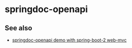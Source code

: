 # springdoc-openapi

## See also

- [springdoc-openapi demo with spring-boot-2 web-mvc](https://github.com/springdoc/springdoc-openapi-demos/tree/master/springdoc-openapi-spring-boot-2-webmvc)